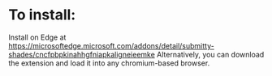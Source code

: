 # To install: 
Install on Edge at https://microsoftedge.microsoft.com/addons/detail/submitty-shades/cncfpbpkinahhgfniapkaligneieemke
Alternatively, you can download the extension and load it into any chromium-based browser.
